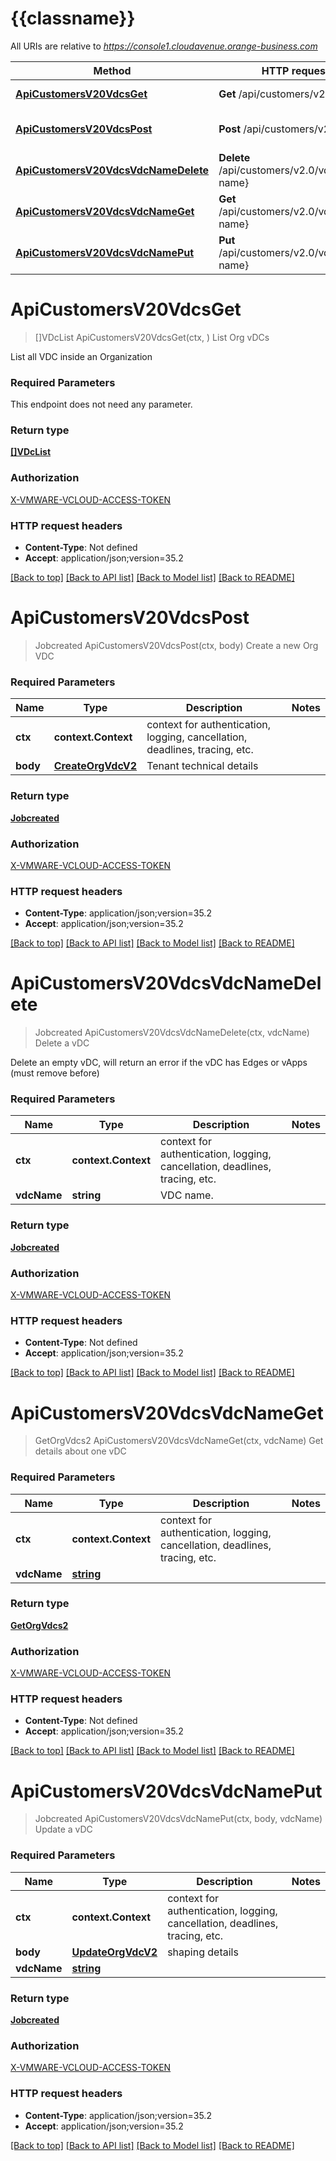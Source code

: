 # {{classname}}

All URIs are relative to *https://console1.cloudavenue.orange-business.com*

Method | HTTP request | Description
------------- | ------------- | -------------
[**ApiCustomersV20VdcsGet**](VDCApi.md#ApiCustomersV20VdcsGet) | **Get** /api/customers/v2.0/vdcs | List Org vDCs
[**ApiCustomersV20VdcsPost**](VDCApi.md#ApiCustomersV20VdcsPost) | **Post** /api/customers/v2.0/vdcs | Create a new Org VDC
[**ApiCustomersV20VdcsVdcNameDelete**](VDCApi.md#ApiCustomersV20VdcsVdcNameDelete) | **Delete** /api/customers/v2.0/vdcs/{vdc-name} | Delete a vDC
[**ApiCustomersV20VdcsVdcNameGet**](VDCApi.md#ApiCustomersV20VdcsVdcNameGet) | **Get** /api/customers/v2.0/vdcs/{vdc-name} | Get details about one vDC
[**ApiCustomersV20VdcsVdcNamePut**](VDCApi.md#ApiCustomersV20VdcsVdcNamePut) | **Put** /api/customers/v2.0/vdcs/{vdc-name} | Update a vDC

# **ApiCustomersV20VdcsGet**
> []VDcList ApiCustomersV20VdcsGet(ctx, )
List Org vDCs

List all VDC inside an Organization

### Required Parameters
This endpoint does not need any parameter.

### Return type

[**[]VDcList**](vDCList.md)

### Authorization

[X-VMWARE-VCLOUD-ACCESS-TOKEN](../README.md#X-VMWARE-VCLOUD-ACCESS-TOKEN)

### HTTP request headers

 - **Content-Type**: Not defined
 - **Accept**: application/json;version=35.2

[[Back to top]](#) [[Back to API list]](../README.md#documentation-for-api-endpoints) [[Back to Model list]](../README.md#documentation-for-models) [[Back to README]](../README.md)

# **ApiCustomersV20VdcsPost**
> Jobcreated ApiCustomersV20VdcsPost(ctx, body)
Create a new Org VDC

### Required Parameters

Name | Type | Description  | Notes
------------- | ------------- | ------------- | -------------
 **ctx** | **context.Context** | context for authentication, logging, cancellation, deadlines, tracing, etc.
  **body** | [**CreateOrgVdcV2**](CreateOrgVdcV2.md)| Tenant technical details | 

### Return type

[**Jobcreated**](jobcreated.md)

### Authorization

[X-VMWARE-VCLOUD-ACCESS-TOKEN](../README.md#X-VMWARE-VCLOUD-ACCESS-TOKEN)

### HTTP request headers

 - **Content-Type**: application/json;version=35.2
 - **Accept**: application/json;version=35.2

[[Back to top]](#) [[Back to API list]](../README.md#documentation-for-api-endpoints) [[Back to Model list]](../README.md#documentation-for-models) [[Back to README]](../README.md)

# **ApiCustomersV20VdcsVdcNameDelete**
> Jobcreated ApiCustomersV20VdcsVdcNameDelete(ctx, vdcName)
Delete a vDC

Delete an empty vDC, will return an error if the vDC has Edges or vApps (must remove before)

### Required Parameters

Name | Type | Description  | Notes
------------- | ------------- | ------------- | -------------
 **ctx** | **context.Context** | context for authentication, logging, cancellation, deadlines, tracing, etc.
  **vdcName** | **string**| VDC name. | 

### Return type

[**Jobcreated**](jobcreated.md)

### Authorization

[X-VMWARE-VCLOUD-ACCESS-TOKEN](../README.md#X-VMWARE-VCLOUD-ACCESS-TOKEN)

### HTTP request headers

 - **Content-Type**: Not defined
 - **Accept**: application/json;version=35.2

[[Back to top]](#) [[Back to API list]](../README.md#documentation-for-api-endpoints) [[Back to Model list]](../README.md#documentation-for-models) [[Back to README]](../README.md)

# **ApiCustomersV20VdcsVdcNameGet**
> GetOrgVdcs2 ApiCustomersV20VdcsVdcNameGet(ctx, vdcName)
Get details about one vDC

### Required Parameters

Name | Type | Description  | Notes
------------- | ------------- | ------------- | -------------
 **ctx** | **context.Context** | context for authentication, logging, cancellation, deadlines, tracing, etc.
  **vdcName** | [**string**](.md)|  | 

### Return type

[**GetOrgVdcs2**](GetOrgVdcs2.md)

### Authorization

[X-VMWARE-VCLOUD-ACCESS-TOKEN](../README.md#X-VMWARE-VCLOUD-ACCESS-TOKEN)

### HTTP request headers

 - **Content-Type**: Not defined
 - **Accept**: application/json;version=35.2

[[Back to top]](#) [[Back to API list]](../README.md#documentation-for-api-endpoints) [[Back to Model list]](../README.md#documentation-for-models) [[Back to README]](../README.md)

# **ApiCustomersV20VdcsVdcNamePut**
> Jobcreated ApiCustomersV20VdcsVdcNamePut(ctx, body, vdcName)
Update a vDC

### Required Parameters

Name | Type | Description  | Notes
------------- | ------------- | ------------- | -------------
 **ctx** | **context.Context** | context for authentication, logging, cancellation, deadlines, tracing, etc.
  **body** | [**UpdateOrgVdcV2**](UpdateOrgVdcV2.md)| shaping details | 
  **vdcName** | [**string**](.md)|  | 

### Return type

[**Jobcreated**](jobcreated.md)

### Authorization

[X-VMWARE-VCLOUD-ACCESS-TOKEN](../README.md#X-VMWARE-VCLOUD-ACCESS-TOKEN)

### HTTP request headers

 - **Content-Type**: application/json;version=35.2
 - **Accept**: application/json;version=35.2

[[Back to top]](#) [[Back to API list]](../README.md#documentation-for-api-endpoints) [[Back to Model list]](../README.md#documentation-for-models) [[Back to README]](../README.md)

